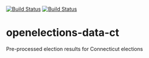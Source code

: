 [![Build Status](https://github.com/openelections/openelections-data-ct/actions/workflows/data_tests.yml/badge.svg?branch=master)](https://github.com/openelections/openelections-data-ct/actions)
[![Build Status](https://github.com/openelections/openelections-data-ct/actions/workflows/format_tests.yml/badge.svg?branch=master)](https://github.com/openelections/openelections-data-ct/actions)

# openelections-data-ct
Pre-processed election results for Connecticut elections
